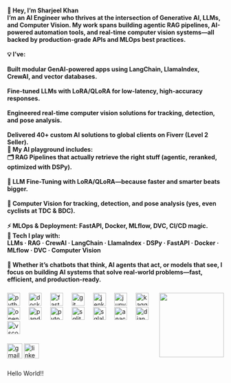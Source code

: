 <h4 align="left">👋 Hey, I’m Sharjeel Khan<br>I’m an AI Engineer who thrives at the intersection of Generative AI, LLMs, and Computer Vision. My work spans building agentic RAG pipelines, AI-powered automation tools, and real-time computer vision systems—all backed by production-grade APIs and MLOps best practices.<br><br>💡 I’ve:<br><br>Built modular GenAI-powered apps using LangChain, LlamaIndex, CrewAI, and vector databases.<br><br>Fine-tuned LLMs with LoRA/QLoRA for low-latency, high-accuracy responses.<br><br>Engineered real-time computer vision solutions for tracking, detection, and pose analysis.<br><br>Delivered 40+ custom AI solutions to global clients on Fiverr (Level 2 Seller).<br>🧠 My AI playground includes:<br>🗂 RAG Pipelines that actually retrieve the right stuff (agentic, reranked, optimized with DSPy).<br><br>🤖 LLM Fine-Tuning with LoRA/QLoRA—because faster and smarter beats bigger.<br><br>👀 Computer Vision for tracking, detection, and pose analysis (yes, even cyclists at TDC & BDC).<br><br>⚡ MLOps & Deployment: FastAPI, Docker, MLflow, DVC, CI/CD magic.<br>🔧 Tech I play with:<br>LLMs · RAG · CrewAI · LangChain · LlamaIndex · DSPy · FastAPI · Docker · MLflow · DVC · Computer Vision<br><br>🎯 Whether it’s chatbots that think, AI agents that act, or models that see, I focus on building AI systems that solve real-world problems—fast, efficient, and production-ready.</h4>

###

<img align="right" height="150" src="https://i.imgflip.com/a2ouat.gif"  />

###

<div align="left">
  <img src="https://cdn.jsdelivr.net/gh/devicons/devicon/icons/python/python-original.svg" height="30" alt="python logo"  />
  <img width="12" />
  <img src="https://cdn.jsdelivr.net/gh/devicons/devicon/icons/docker/docker-original.svg" height="30" alt="docker logo"  />
  <img width="12" />
  <img src="https://cdn.jsdelivr.net/gh/devicons/devicon/icons/fastapi/fastapi-original.svg" height="30" alt="fastapi logo"  />
  <img width="12" />
  <img src="https://cdn.jsdelivr.net/gh/devicons/devicon/icons/git/git-original.svg" height="30" alt="git logo"  />
  <img width="12" />
  <img src="https://cdn.jsdelivr.net/gh/devicons/devicon/icons/jenkins/jenkins-line.svg" height="30" alt="jenkins logo"  />
  <img width="12" />
  <img src="https://cdn.jsdelivr.net/gh/devicons/devicon/icons/jupyter/jupyter-original.svg" height="30" alt="jupyter logo"  />
  <img width="12" />
  <img src="https://cdn.jsdelivr.net/gh/devicons/devicon/icons/kaggle/kaggle-original.svg" height="30" alt="kaggle logo"  />
  <img width="12" />
  <img src="https://cdn.jsdelivr.net/gh/devicons/devicon/icons/opencv/opencv-original.svg" height="30" alt="opencv logo"  />
  <img width="12" />
  <img src="https://cdn.jsdelivr.net/gh/devicons/devicon/icons/pandas/pandas-original.svg" height="30" alt="pandas logo"  />
  <img width="12" />
  <img src="https://cdn.jsdelivr.net/gh/devicons/devicon/icons/pytorch/pytorch-original.svg" height="30" alt="pytorch logo"  />
  <img width="12" />
  <img src="https://cdn.jsdelivr.net/gh/devicons/devicon/icons/sqlite/sqlite-original.svg" height="30" alt="sqlite logo"  />
  <img width="12" />
  <img src="https://cdn.jsdelivr.net/gh/devicons/devicon/icons/sqlalchemy/sqlalchemy-original.svg" height="30" alt="sqlalchemy logo"  />
  <img width="12" />
  <img src="https://cdn.jsdelivr.net/gh/devicons/devicon/icons/anaconda/anaconda-original.svg" height="30" alt="anaconda logo"  />
  <img width="12" />
  <img src="https://skillicons.dev/icons?i=django" height="30" alt="django logo"  />
  <img width="12" />
  <img src="https://skillicons.dev/icons?i=vscode" height="30" alt="vscode logo"  />
</div>

###

<div align="left">
  <img src="https://img.shields.io/static/v1?message=Gmail&logo=gmail&label=&color=D14836&logoColor=white&labelColor=&style=for-the-badge" height="35" alt="gmail logo"  />
  <img src="https://img.shields.io/static/v1?message=LinkedIn&logo=linkedin&label=&color=0077B5&logoColor=white&labelColor=&style=for-the-badge" height="35" alt="linkedin logo"  />
</div>

###

<p align="left">Hello World!!</p>

###
